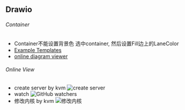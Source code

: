 ## Drawio

###### Container
- Container不能设置背景色
选中container, 然后设置Fill边上的LaneColor
- [Example Templates](https://www.drawio.com/example-diagrams)
- [online diagram viewer](https://www.drawio.com/blog/online-diagram-viewer)
###### Online View
- create server by kvm ![create server](https://de.vicp.net:58443/ShaoOrg/bulletin/-/raw/main/docs/tips/drawio/kvm.drawio)
- watch ![GitHub watchers](https://img.shields.io/github/watchers/OI-wiki/OI-wiki.svg?style=social&label=Watch)
- 修改内核 by kvm ![修改内核](https://de.vicp.net:58443/ShaoOrg/bulletin/-/raw/main/docs/tips/drawio/kvm.drawio)
